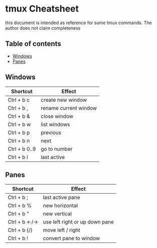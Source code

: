 # tmux Cheatsheet
this document is intended as reference for some tmux commands. The author does not claim completeness

## Table of contents
* [Windows](#windows)
* [Panes](#panes)

## Windows
|Shortcut|Effect|
|---|---|
|Ctrl + b c|create new window|
|Ctrl + b ,|rename current window|
|Ctrl + b &|close window|
|Ctrl + b w|list windows|
|Ctrl + b p|previous|
|Ctrl + b n|next|
|Ctrl + b 0..9|go to number|
|Ctrl + b l|last active|



## Panes
|Shortcut|Effect|
|---|---|
|Ctrl + b ;|last active pane|
|Ctrl + b %|new horizontal|
|Ctrl + b "|new vertical|
|Ctrl + b ←/→|use left right or up down pane|
|Ctrl + b {/}|move left / right|
|Ctrl + b !|convert pane to window|
